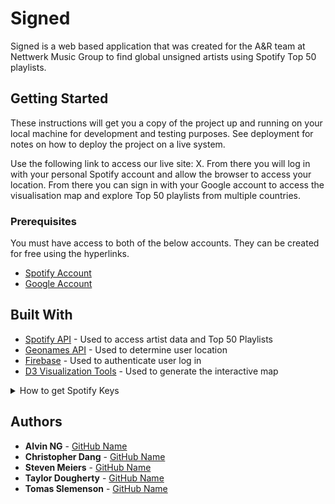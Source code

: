 # Signed

Signed is a web based application that was created for the A&R team at Nettwerk Music Group to find global unsigned artists using Spotify Top 50 playlists. 

## Getting Started

These instructions will get you a copy of the project up and running on your local machine for development and testing purposes. See deployment for notes on how to deploy the project on a live system.

Use the following link to access our live site: X. From there you will log in with your personal Spotify account and allow the browser to access your location. From there you can sign in with your Google account to access the visualisation map and explore Top 50 playlists from multiple countries.

### Prerequisites

You must have access to both of the below accounts. They can be created for free using the hyperlinks. 

* [Spotify Account](https://www.spotify.com/us/signup/)
* [Google Account](https://myaccount.google.com/intro)


## Built With

* [Spotify API](https://developer.spotify.com/documentation/web-api/) - Used to access artist data and Top 50 Playlists
* [Geonames API](http://www.geonames.org/export/web-services.html) - Used to determine user location
* [Firebase](https://firebase.google.com/docs/auth/web/google-signin) - Used to authenticate user log in
* [D3 Visualization Tools](https://github.com/d3/d3/blob/master/API.md) - Used to generate the interactive map

<details> 
    <summary>How to get Spotify Keys</summary>

   <p>The Spotify API requires you sign up as a developer to generate the necessary credentials. You can follow these steps in order to generate a **client id** and **client secret**:

   1. Step One: Visit <https://developer.spotify.com/my-applications/#!/>

   2. Step Two: Either login to your existing Spotify account or create a new one (a free account is fine) and log in.

   3. Step Three: Once logged in, navigate to <https://developer.spotify.com/my-applications/#!/applications/create> to register a new application to be used with the Spotify API. You can fill in whatever you'd like for these fields. When finished, click the "complete" button.

   4. Step Four: On the next screen, scroll down to where you see your client id and client secret. Copy these values down somewhere, you'll need them to use the Spotify API.</p>
</details>

## Authors

* **Alvin NG** - [GitHub Name](https://github.com/luvkylo)
* **Christopher Dang** - [GitHub Name](https://github.com/Dangggchris)
* **Steven Meiers** - [GitHub Name](https://github.com/SMLM42)
* **Taylor Dougherty** - [GitHub Name](https://github.com/taydougherty)
* **Tomas Slemenson** - [GitHub Name](https://github.com/TomSlemenson)
